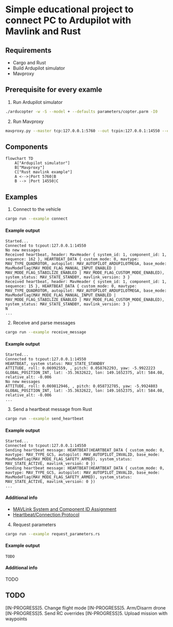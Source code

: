 # Simple educational project to connect PC to Ardupilot with Mavlink and Rust

## Requirements
- Cargo and Rust
- Build Ardupilot simulator
- Mavproxy

## Prerequisite for every examle
1. Run Ardupilot simulator
```sh
./arducopter -w -S --model + --defaults parameters/copter.parm -I0
```
2. Run Mavproxy
```sh
mavproxy.py --master tcp:127.0.0.1:5760 --out tcpin:127.0.0.1:14550 --console --map
```

## Components
```mermaid
flowchart TD
    A["Ardupilot simulator"]
    B["Mavproxy"]
    C["Rust mavlink example"]
    A <-->|Port 5760|B
    B --> |Port 14550|C
```

## Examples
1. Connect to the vehicle
```sh
cargo run --example connect
```
#### Example output
```
Started...
Connected to tcpout:127.0.0.1:14550
No new messages
Received heartbeat, header: MavHeader { system_id: 1, component_id: 1, sequence: 162 }, HEARTBEAT_DATA { custom_mode: 0, mavtype: MAV_TYPE_QUADROTOR, autopilot: MAV_AUTOPILOT_ARDUPILOTMEGA, base_mode: MavModeFlag(MAV_MODE_FLAG_MANUAL_INPUT_ENABLED | MAV_MODE_FLAG_STABILIZE_ENABLED | MAV_MODE_FLAG_CUSTOM_MODE_ENABLED), system_status: MAV_STATE_STANDBY, mavlink_version: 3 }
Received heartbeat, header: MavHeader { system_id: 1, component_id: 1, sequence: 15 }, HEARTBEAT_DATA { custom_mode: 0, mavtype: MAV_TYPE_QUADROTOR, autopilot: MAV_AUTOPILOT_ARDUPILOTMEGA, base_mode: MavModeFlag(MAV_MODE_FLAG_MANUAL_INPUT_ENABLED | MAV_MODE_FLAG_STABILIZE_ENABLED | MAV_MODE_FLAG_CUSTOM_MODE_ENABLED), system_status: MAV_STATE_STANDBY, mavlink_version: 3 }
N
...
```

2. Receive and parse messages
```sh
cargo run --example receive_message
``` 
#### Example output
```
Started...
Connected to tcpout:127.0.0.1:14550
HEARTBEAT, system status: MAV_STATE_STANDBY
ATTITUDE, roll: 0.06992559, , pitch: 0.058762293, yaw: -5.9922223
GLOBAL_POSITION_INT, lat: -35.3632622, lon: 149.1652375, alt: 584.08, relative_alt: -0.006
No new messages
ATTITUDE, roll: 0.069812946, , pitch: 0.058732785, yaw: -5.9924803
GLOBAL_POSITION_INT, lat: -35.3632622, lon: 149.1652375, alt: 584.08, relative_alt: -0.006
...
```

3. Send a heartbeat message from Rust
```sh
cargo run --example send_heartbeat
``` 
#### Example output
```
Started...
Connected to tcpout:127.0.0.1:14550
Sending heartbeat message: HEARTBEAT(HEARTBEAT_DATA { custom_mode: 0, mavtype: MAV_TYPE_GCS, autopilot: MAV_AUTOPILOT_INVALID, base_mode: MavModeFlag(MAV_MODE_FLAG_SAFETY_ARMED), system_status: MAV_STATE_ACTIVE, mavlink_version: 0 })
Sending heartbeat message: HEARTBEAT(HEARTBEAT_DATA { custom_mode: 0, mavtype: MAV_TYPE_GCS, autopilot: MAV_AUTOPILOT_INVALID, base_mode: MavModeFlag(MAV_MODE_FLAG_SAFETY_ARMED), system_status: MAV_STATE_ACTIVE, mavlink_version: 0 })
...
```
#### Additional info
- [MAVLink System and Component ID Assignment](https://mavlink.io/en/services/mavlink_id_assignment.html)
- [Heartbeat/Connection Protocol](https://mavlink.io/en/services/heartbeat.html)

4. Request parameters
```sh
cargo run --example request_parameters.rs
``` 
#### Example output
```
TODO
```
#### Additional info
TODO

## TODO
[IN-PROGRESS]5. Change flight mode
[IN-PROGRESS]5. Arm/Disarm drone
[IN-PROGRESS]5. Send RC overrides
[IN-PROGRESS]5. Upload mission with waypoints
